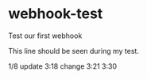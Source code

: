 # webhook-test
Test our first webhook

This line should be seen during my test.

1/8 update
3:18 change
3:21
3:30
